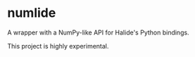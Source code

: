 # numlide

A wrapper with a NumPy-like API for Halide's Python bindings.

This project is highly experimental.
